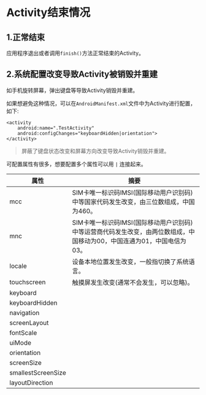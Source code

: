 # Activity结束情况

## 1.正常结束

应用程序退出或者调用`finish()`方法正常结束的Activity。

## 2.系统配置改变导致Activity被销毁并重建

如手机旋转屏幕，弹出键盘等导致Activity销毁并重建。

如果想避免这种情况，可以在`AndroidManifest.xml`文件中为Activity进行配置，如下:

```
<activity
    android:name=".TestActivity"
    android:configChanges="keyboardHidden|orientation">
</activity>
```

> 屏蔽了键盘状态改变和屏幕方向改变导致Activity销毁并重建。

可配置属性有很多，想要配置多个属性可以用 `|` 连接起来。

属性               | 摘要
-------------------|------------------------------------------------
mcc                | SIM卡唯一标识码IMSI(国际移动用户识别码)中等国家代码发生改变，由三位数组成，中国为460。
mnc                | SIM卡唯一标识码IMSI(国际移动用户识别码)中等运营商代码发生改变，由两位数组成，中国移动为00，中国连通为01，中国电信为03。
locale             | 设备本地位置发生改变，一般指切换了系统语言。
touchscreen        | 触摸屏发生改变(通常不会发生，可以忽略)。
keyboard           | 
keyboardHidden     | 
navigation         | 
screenLayout       | 
fontScale          | 
uiMode             | 
orientation        | 
screenSize         | 
smallestScreenSize | 
layoutDirection    | 






